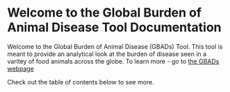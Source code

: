 # Welcome to the Global Burden of Animal Disease Tool Documentation

Welcome to the Global Burden of Animal Disease (GBADs) Tool. This tool is meant to provide an 
analytical look at the burden of disease seen in a varitey of food animals across the globe. To 
learn more - go to [the GBADs webpage](https://animalhealthmetrics.org/)

Check out the table of contents below to see more.

```{tableofcontents}
```
